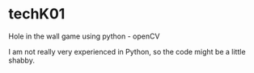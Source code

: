techK01
=======

Hole in the wall game using python - openCV

I am not really very experienced in Python, so the code might be a little shabby.

